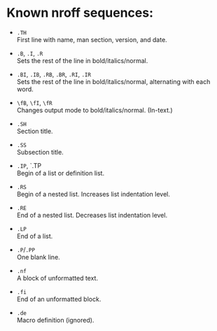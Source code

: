 # Known nroff sequences:

* `.TH`  
	First line with name, man section, version, and date.

* `.B`, `.I`, `.R`  
	Sets the rest of the line in bold/italics/normal.

* `.BI`, `.IB`, `.RB`, `.BR`, `.RI`, `.IR`  
	Sets the rest of the line in bold/italics/normal,
	alternating with each word.

* `\fB`, `\fI`, `\fR`  
	Changes output mode to bold/italics/normal.
	(In-text.)

* `.SH`  
	Section title.

* `.SS`  
	Subsection title.

* `.IP`, `.TP  
	Begin of a list or definition list.

* `.RS`  
	Begin of a nested list.
	Increases list indentation level.

* `.RE`  
	End of a nested list.
	Decreases list indentation level.

* `.LP`  
	End of a list.

* `.P`/`.PP`  
	One blank line.

* `.nf`  
	A block of unformatted text.

* `.fi`  
	End of an unformatted block.

* `.de`  
	Macro definition (ignored).

